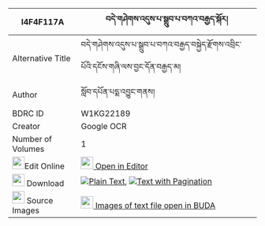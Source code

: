 |I4F4F117A|བདེ་གཤེགས་འདུས་པ་སྒྲུབ་པ་བཀའ་བརྒྱད་སྐོར། 
| --- | --- 
|Alternative Title |བདེ་གཤེགས་འདུས་པ་སྒྲུབ་པ་བཀའ་བརྒྱད་བསྐྱེད་རྫོགས་འབྲིང་པོའི་དངོས་གཞི་ལས་བྱང་དོན་བརྒྱད་མ།
|Author| སློབ་དཔོན་པདྨ་འབྱུང་གནས།
|BDRC ID | W1KG22189
|Creator | Google OCR
|Number of Volumes| 1
|<img width="25" src="https://img.icons8.com/color/25/000000/edit-property.png">Edit Online| [<img width="25" src="https://avatars.githubusercontent.com/u/45091458?s=200&v=4"> Open in Editor](http://editor.openpecha.org/I4F4F117A)
|<img width="25" src="https://img.icons8.com/fluent/48/000000/download-2.png"/>  Download | [![](https://img.icons8.com/color/20/000000/txt.png)Plain Text](https://github.com/Openpecha/I4F4F117A/releases/download/v1/deshek_dupa_drubpa_ka_gye_kor_plain_I4F4F117A.zip), [![](https://img.icons8.com/color/20/000000/txt.png)Text with Pagination](https://github.com/Openpecha/I4F4F117A/releases/download/v1/deshek_dupa_drubpa_ka_gye_kor_pages_I4F4F117A.zip)
|<img width="25" src="https://img.icons8.com/plasticine/100/000000/pictures-folder.png"/>  Source Images | [<img width="25" src="https://library.bdrc.io/icons/BUDA-small.svg"> Images of text file open in BUDA](https://library.bdrc.io/show/bdr:W1KG22189)